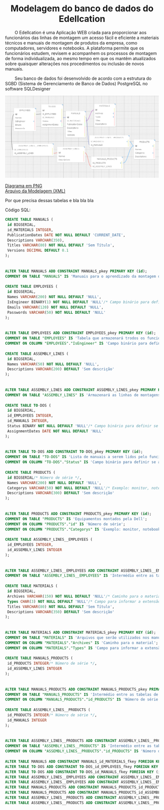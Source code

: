 <h1 align="center">Modelagem do banco de dados do Edellcation</h1>
&nbsp;&nbsp;&nbsp;&nbsp;&nbsp;&nbsp;&nbsp;&nbsp;O Edellcation é uma Aplicação WEB criada para proporcionar aos funcionários das linhas de montagem um acesso fácil e eficiente a materiais técnicos e manuais de montagem de produtos da empresa, como computadores, servidores e notebooks. A plataforma permite que os funcionários estudem, revisem e acompanhem os processos de montagem de forma individualizada, ao mesmo tempo em que os mantêm atualizados sobre quaisquer alterações nos procedimentos ou inclusão de novos manuais.

&nbsp;&nbsp;&nbsp;&nbsp;&nbsp;&nbsp;&nbsp;&nbsp;Seu banco de dados foi desenvolvido de acordo com a estrutura do SGBD (Sistema de Gerenciamento de Banco de Dados) PostgreSQL no software SQLDesigner

<img src="assets/databaseDiagram.png" style="max-width:100%; height:auto;" alt="Diagrama da arquitetura MVC do Edellcation">

[Diagrama em PNG](assets/databaseDiagram.png)</br>
[Arquivo da Modelagem (XML)](assets/database.xml) 

Por que precisa dessas tabelas e bla bla bla

Código SQL:
```sql
CREATE TABLE MANUALS (
 id BIGSERIAL,
 id_MATERIALS INTEGER,
 PublicationDates DATE NOT NULL DEFAULT 'CURRENT_DATE',
 Descriptions VARCHAR(350),
 Titles VARCHAR(80) NOT NULL DEFAULT 'Sem Título',
 Versions DECIMAL DEFAULT 0.1
);


ALTER TABLE MANUALS ADD CONSTRAINT MANUALS_pkey PRIMARY KEY (id);
COMMENT ON TABLE "MANUALS" IS 'Manuais para o aprendizado da montagem de produtos';

CREATE TABLE EMPLOYEES (
 id BIGSERIAL,
 Names VARCHAR(200) NOT NULL DEFAULT 'NULL',
 IsEngineer BINARY(1) NOT NULL DEFAULT 'NULL'/* Campo binário para definição se é engenheiro ou não */,
 Emails VARCHAR(120) NOT NULL DEFAULT 'NULL',
 Passwords VARCHAR(50) NOT NULL DEFAULT 'NULL'
);


ALTER TABLE EMPLOYEES ADD CONSTRAINT EMPLOYEES_pkey PRIMARY KEY (id);
COMMENT ON TABLE "EMPLOYEES" IS 'Tabela que armazenará trodos os funcionários da empresa, seja engenheiro ou operador de linha de montagem.';
COMMENT ON COLUMN "EMPLOYEES"."IsEngineer" IS 'Campo binário para definição se é engenheiro ou não';

CREATE TABLE ASSEMBLY_LINES (
 id BIGSERIAL,
 Names VARCHAR(50) NOT NULL DEFAULT 'NULL',
 Descriptions VARCHAR(200) DEFAULT 'Sem descrição'
);


ALTER TABLE ASSEMBLY_LINES ADD CONSTRAINT ASSEMBLY_LINES_pkey PRIMARY KEY (id);
COMMENT ON TABLE "ASSEMBLY_LINES" IS 'Armazenará as linhas de montagens das quais os funcionários são pertencentes.';

CREATE TABLE TO-DOS (
 id BIGSERIAL,
 id_EMPLOYEES INTEGER,
 id_MANUALS INTEGER,
 Status BINARY NOT NULL DEFAULT 'NULL'/* Campo binário para definir se a tarefa foi concluída ou não */,
 AssignmentDates DATE NOT NULL DEFAULT 'NULL'
);


ALTER TABLE TO-DOS ADD CONSTRAINT TO-DOS_pkey PRIMARY KEY (id);
COMMENT ON TABLE "TO-DOS" IS 'Lista de manuais a serem lidos pelo funcionário';
COMMENT ON COLUMN "TO-DOS"."Status" IS 'Campo binário para definir se a tarefa foi concluída ou não';

CREATE TABLE PRODUCTS (
 id BIGSERIAL/* Número de série */,
 Names VARCHAR(200) NOT NULL DEFAULT 'NULL',
 Categorys VARCHAR(50) NOT NULL DEFAULT 'NULL'/* Exemplo: monitor, notebook, servidor, etc. */,
 Descriptions VARCHAR(300) DEFAULT 'Sem descrição'
);


ALTER TABLE PRODUCTS ADD CONSTRAINT PRODUCTS_pkey PRIMARY KEY (id);
COMMENT ON TABLE "PRODUCTS" IS 'Equipamentos montados pela Dell';
COMMENT ON COLUMN "PRODUCTS"."id" IS 'Número de série';
COMMENT ON COLUMN "PRODUCTS"."Categorys" IS 'Exemplo: monitor, notebook, servidor, etc.';

CREATE TABLE ASSEMBLY_LINES__EMPLOYEES (
 id_EMPLOYEES INTEGER,
 id_ASSEMBLY_LINES INTEGER
);


ALTER TABLE ASSEMBLY_LINES__EMPLOYEES ADD CONSTRAINT ASSEMBLY_LINES__EMPLOYEES_pkey PRIMARY KEY ();
COMMENT ON TABLE "ASSEMBLY_LINES__EMPLOYEES" IS 'Intermédio entre as tabelas de linha de montagem e a tabela de funcionários por conta da relação n pra n';

CREATE TABLE MATERIALS (
 id BIGSERIAL,
 Archives VARCHAR(150) NOT NULL DEFAULT 'NULL'/* Caminho para o material */,
 Types CHAR(3) NOT NULL DEFAULT 'NULL'/* Campo para informar a extensão do arquivo do manual (PDF, vídeo, modelo 3D, etc) */,
 Titles VARCHAR(80) NOT NULL DEFAULT 'Sem Título',
 Descriptions VARCHAR(350) DEFAULT 'Sem descrição'
);


ALTER TABLE MATERIALS ADD CONSTRAINT MATERIALS_pkey PRIMARY KEY (id);
COMMENT ON TABLE "MATERIALS" IS 'Arquivos que serão utilizados nos manuais';
COMMENT ON COLUMN "MATERIALS"."Archives" IS 'Caminho para o material';
COMMENT ON COLUMN "MATERIALS"."Types" IS 'Campo para informar a extensão do arquivo do manual (PDF, vídeo, modelo 3D, etc)';

CREATE TABLE MANUALS_PRODUCTS (
 id_PRODUCTS INTEGER/* Número de série */,
 id_ASSEMBLY_LINES INTEGER
);


ALTER TABLE MANUALS_PRODUCTS ADD CONSTRAINT MANUALS_PRODUCTS_pkey PRIMARY KEY ();
COMMENT ON TABLE "MANUALS_PRODUCTS" IS 'Intermédio entre as tabelas de manuais e a tabela de produtos por conta da relação n pra n';
COMMENT ON COLUMN "MANUALS_PRODUCTS"."id_PRODUCTS" IS 'Número de série';

CREATE TABLE ASSEMBLY_LINES__PRODUCTS (
 id_PRODUCTS INTEGER/* Número de série */,
 id_MANUALS INTEGER
);


ALTER TABLE ASSEMBLY_LINES__PRODUCTS ADD CONSTRAINT ASSEMBLY_LINES__PRODUCTS_pkey PRIMARY KEY ();
COMMENT ON TABLE "ASSEMBLY_LINES__PRODUCTS" IS 'Intermédio entre as tabelas de manuais e a tabela de produtos por conta da relação n pra n';
COMMENT ON COLUMN "ASSEMBLY_LINES__PRODUCTS"."id_PRODUCTS" IS 'Número de série';

ALTER TABLE MANUALS ADD CONSTRAINT MANUALS_id_MATERIALS_fkey FOREIGN KEY (id_MATERIALS) REFERENCES MATERIALS(id);
ALTER TABLE TO-DOS ADD CONSTRAINT TO-DOS_id_EMPLOYEES_fkey FOREIGN KEY (id_EMPLOYEES) REFERENCES EMPLOYEES(id);
ALTER TABLE TO-DOS ADD CONSTRAINT TO-DOS_id_MANUALS_fkey FOREIGN KEY (id_MANUALS) REFERENCES MANUALS(id);
ALTER TABLE ASSEMBLY_LINES__EMPLOYEES ADD CONSTRAINT ASSEMBLY_LINES__EMPLOYEES_id_EMPLOYEES_fkey FOREIGN KEY (id_EMPLOYEES) REFERENCES EMPLOYEES(id);
ALTER TABLE ASSEMBLY_LINES__EMPLOYEES ADD CONSTRAINT ASSEMBLY_LINES__EMPLOYEES_id_ASSEMBLY_LINES_fkey FOREIGN KEY (id_ASSEMBLY_LINES) REFERENCES ASSEMBLY_LINES(id);
ALTER TABLE MANUALS_PRODUCTS ADD CONSTRAINT MANUALS_PRODUCTS_id_PRODUCTS_fkey FOREIGN KEY (id_PRODUCTS) REFERENCES PRODUCTS(id);
ALTER TABLE MANUALS_PRODUCTS ADD CONSTRAINT MANUALS_PRODUCTS_id_ASSEMBLY_LINES_fkey FOREIGN KEY (id_ASSEMBLY_LINES) REFERENCES ASSEMBLY_LINES(id);
ALTER TABLE ASSEMBLY_LINES__PRODUCTS ADD CONSTRAINT ASSEMBLY_LINES__PRODUCTS_id_PRODUCTS_fkey FOREIGN KEY (id_PRODUCTS) REFERENCES PRODUCTS(id);
ALTER TABLE ASSEMBLY_LINES__PRODUCTS ADD CONSTRAINT ASSEMBLY_LINES__PRODUCTS_id_MANUALS_fkey FOREIGN KEY (id_MANUALS) REFERENCES MANUALS(id);
```